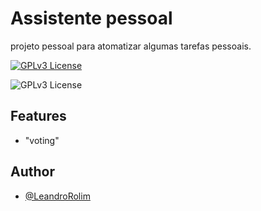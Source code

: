 
# Assistente pessoal

projeto pessoal para atomatizar algumas tarefas pessoais.


[![GPLv3 License](https://img.shields.io/badge/License-GPL%20v3-yellow.svg)](https://opensource.org/licenses/)

![GPLv3 License](https://img.shields.io/badge/PHP-v8.0-blue)


## Features

- "voting"


## Author

- [@LeandroRolim](https://www.github.com/LeandroRolim)

  
